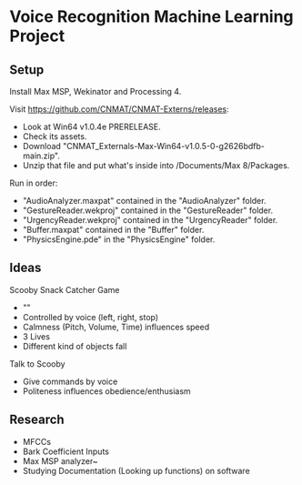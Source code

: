 # Voice Recognition Machine Learning Project
## Setup
Install Max MSP, Wekinator and Processing 4.

Visit https://github.com/CNMAT/CNMAT-Externs/releases:
- Look at Win64 v1.0.4e PRERELEASE.
- Check its assets.
- Download "CNMAT_Externals-Max-Win64-v1.0.5-0-g2626bdfb-main.zip".
- Unzip that file and put what's inside into /Documents/Max 8/Packages.

Run in order:
- "AudioAnalyzer.maxpat" contained in the "AudioAnalyzer" folder.
- "GestureReader.wekproj" contained in the "GestureReader" folder.
- "UrgencyReader.wekproj" contained in the "UrgencyReader" folder.
- "Buffer.maxpat" contained in the "Buffer" folder.
- "PhysicsEngine.pde" in the "PhysicsEngine" folder.


## Ideas
Scooby Snack Catcher Game
- ""
- Controlled by voice (left, right, stop)
- Calmness (Pitch, Volume, Time) influences speed
- 3 Lives
- Different kind of objects fall

Talk to Scooby
- Give commands by voice
- Politeness influences obedience/enthusiasm

## Research
- MFCCs
- Bark Coefficient Inputs
- Max MSP analyzer~
- Studying Documentation (Looking up functions) on software
